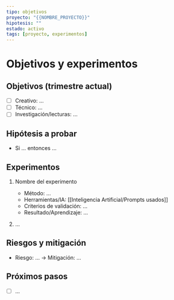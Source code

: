 ```yaml
---
tipo: objetivos
proyecto: "{{NOMBRE_PROYECTO}}"
hipotesis: ""
estado: activo
tags: [proyecto, experimentos]
---
```


# Objetivos y experimentos

## Objetivos (trimestre actual)
- [ ] Creativo: …
- [ ] Técnico: …
- [ ] Investigación/lecturas: …

## Hipótesis a probar
- Si … entonces …

## Experimentos
1) Nombre del experimento  
   - Método: …
   - Herramientas/IA: [[Inteligencia Artificial/Prompts usados]]  
   - Criterios de validación: …
   - Resultado/Aprendizaje: …

2) …

## Riesgos y mitigación
- Riesgo: … → Mitigación: …

## Próximos pasos
- [ ] …
